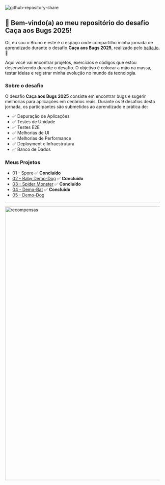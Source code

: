 ![github-repository-share](https://github.com/user-attachments/assets/91520b84-9d38-41bf-805c-030007880327)

## 👋 Bem-vindo(a) ao meu repositório do desafio Caça aos Bugs 2025!

Oi, eu sou o Bruno e este é o espaço onde compartilho minha jornada de aprendizado durante o desafio **Caça aos Bugs 2025**, realizado pelo [balta.io](https://balta.io). 👻

Aqui você vai encontrar projetos, exercícios e códigos que estou desenvolvendo durante o desafio. O objetivo é colocar a mão na massa, testar ideias e registrar minha evolução no mundo da tecnologia.

### Sobre o desafio
O desafio **Caça aos Bugs 2025** consiste em encontrar bugs e sugerir melhorias para aplicações em cenários reais. Durante os 9 desafios desta jornada, os participantes são submetidos ao aprendizado e prática de:
* ✅ Depuração de Aplicações
* ✅ Testes de Unidade
* ✅ Testes E2E
* ✅ Melhorias de UI
* ✅ Melhorias de Performance
* ✅ Deployment e Infraestrutura
* ✅ Banco de Dados

### Meus Projetos
* [01 - Spore](https://github.com/b01tech/balta-desafio-caca-aos-bugs-2025_1-spore.git) ✅ **Concluído**
* [02 - Baby Demo-Dog](https://github.com/b01tech/balta-desafio-caca-aos-bugs-2025_2-baby-demo-dog.git) ✅ **Concluído**
* [03 - Spider Monster](https://github.com/b01tech/balta-desafio-caca-aos-bugs-2025_3-spider-monster) ✅ **Concluído**
* [04 - Demo-Bat](https://github.com/b01tech/balta-desafio-caca-aos-bugs-2025_4-demo-bat.git) ✅ **Concluído**
* [05 - Demo-Dog](https://github.com/b01tech/balta-desafio-caca-aos-bugs-2025_5-demo-dog.git) 

---
<img width="737" height="892" alt="recompensas" src="https://github.com/user-attachments/assets/1bb39874-2444-4478-adab-99d935339b56" />
